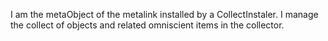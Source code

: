 I am the metaObject of the metalink installed by a CollectInstaler.
I manage the collect of objects and related omniscient items in the collector.